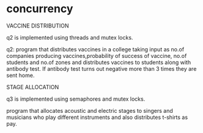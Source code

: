 # concurrency
VACCINE DISTRIBUTION 

q2 is implemented using threads and mutex locks.

q2: program that distributes vaccines in a college taking input as no.of companies producing vaccines,probability of success of vaccine, no.of students and no.of zones and distributes vaccines to students along with antibody test. If antibody test turns out negative more than 3 times they are sent home.

STAGE ALLOCATION

q3 is implemented using semaphores and mutex locks.

program that allocates acoustic and electric stages to singers and musicians who play different instruments and also distributes t-shirts as  pay. 
